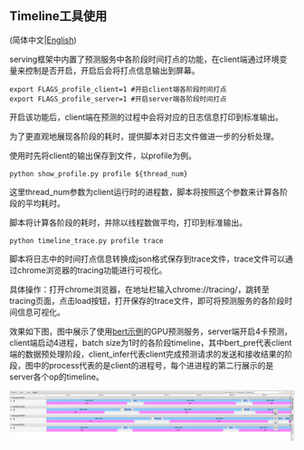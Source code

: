 ## Timeline工具使用

(简体中文|[English](./README.md))

serving框架中内置了预测服务中各阶段时间打点的功能，在client端通过环境变量来控制是否开启，开启后会将打点信息输出到屏幕。
```
export FLAGS_profile_client=1 #开启client端各阶段时间打点
export FLAGS_profile_server=1 #开启server端各阶段时间打点
```
开启该功能后，client端在预测的过程中会将对应的日志信息打印到标准输出。

为了更直观地展现各阶段的耗时，提供脚本对日志文件做进一步的分析处理。

使用时先将client的输出保存到文件，以profile为例。
```
python show_profile.py profile ${thread_num}
```
这里thread_num参数为client运行时的进程数，脚本将按照这个参数来计算各阶段的平均耗时。

脚本将计算各阶段的耗时，并除以线程数做平均，打印到标准输出。

```
python timeline_trace.py profile trace
```
脚本将日志中的时间打点信息转换成json格式保存到trace文件，trace文件可以通过chrome浏览器的tracing功能进行可视化。

具体操作：打开chrome浏览器，在地址栏输入chrome://tracing/，跳转至tracing页面，点击load按钮，打开保存的trace文件，即可将预测服务的各阶段时间信息可视化。

效果如下图，图中展示了使用[bert示例](https://github.com/PaddlePaddle/Serving/tree/develop/python/examples/bert)的GPU预测服务，server端开启4卡预测，client端启动4进程，batch size为1时的各阶段timeline，其中bert_pre代表client端的数据预处理阶段，client_infer代表client完成预测请求的发送和接收结果的阶段，图中的process代表的是client的进程号，每个进进程的第二行展示的是server各个op的timeline。

![timeline](../../../doc/timeline-example.png)
